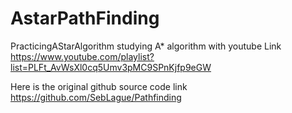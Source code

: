 # AstarPathFinding

PracticingAStarAlgorithm
studying A* algorithm with youtube Link
https://www.youtube.com/playlist?list=PLFt_AvWsXl0cq5Umv3pMC9SPnKjfp9eGW 

 Here is the original github source code link
 https://github.com/SebLague/Pathfinding
